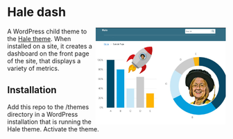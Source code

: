 # Hale dash

<img align="right" width="300" src="https://github.com/ministryofjustice/hale-dash/blob/add-new-features-and-refactor-dash/screenshot.png">

A WordPress child theme to the [Hale theme](https://github.com/ministryofjustice/wp-hale). When installed on a site, it creates a dashboard on the front page of the site, that displays a variety of metrics. 

## Installation

Add this repo to the /themes directory in a WordPress installation that is running the Hale theme. Activate the theme.
